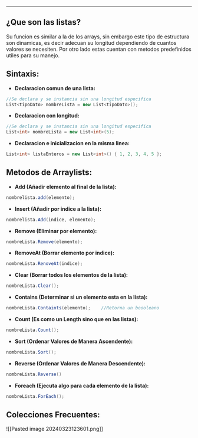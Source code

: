 
---
## ¿Que son las listas?
Su funcion es similar a la de los arrays, sin embargo este tipo de estructura son dinamicas, es decir adecuan su longitud dependiendo de cuantos valores se necesiten. Por otro lado estas cuentan con metodos predefinidos utiles para su manejo.

## Sintaxis:
- **Declaracion comun de una lista:**
```csharp
//Se declara y se instancia sin una longitud especifica
List<tipoDato> nombreLista = new List<tipoDato>();
```

- **Declaracion con longitud:**
```csharp
//Se declara y se instancia sin una longitud especifica
List<int> nombreLista = new List<int>(5);
```

- **Declaracion e inicializacion en la misma linea:**
```csharp
List<int> listaEnteros = new List<int>() { 1, 2, 3, 4, 5 };
```

## Metodos de Arraylists:
- **Add (Añadir elemento al final de la lista):**
```csharp
nombrelista.add(elemento);
```

- **Insert (Añadir por indice a la lista):**
```csharp
nombrelista.Add(indice, elemento);
```

- **Remove (Eliminar por elemento):**
```csharp
nombreLista.Remove(elemento);
```

- **RemoveAt (Borrar elemento por indice):**
```csharp
nombreLista.RenoveAt(indice);
```

- **Clear (Borrar todos los elementos de la lista):**
```csharp
nombreLista.Clear();
```

- **Contains (Determinar si un elemento esta en la lista):**
```csharp
nombreLista.Containts(elemento);    //Retorna un boooleano
```

- **Count (Es como un Length sino que en las listas):**
```csharp
nombreLista.Count();
```

- **Sort (Ordenar Valores de Manera Ascendente):**
```csharp
nombreLista.Sort();
```

- **Reverse (Ordenar Valores de Manera Descendente):**
```csharp
nombreLista.Reverse()
```

- **Foreach (Ejecuta algo para cada elemento de la lista):**
```csharp
nombreLista.ForEach();
```


## Colecciones Frecuentes:

![[Pasted image 20240323123601.png]]







